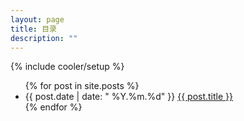 ```yaml
---
layout: page
title: 目录
description: ""
---
```

{% include cooler/setup %}

<ul class="posts">
  {% for post in site.posts %}
    <li><span>{{ post.date | date: " %Y.%m.%d" }}</span>  <a href="{{ BASE_PATH }}{{ post.url }}">{{ post.title }}</a></li>
  {% endfor %}
</ul>